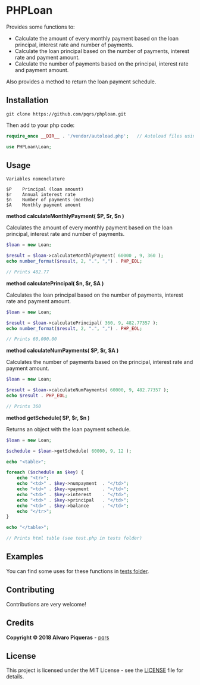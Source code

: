# PHPLoan

Provides some functions to:

* Calculate the amount of every monthly payment based on the loan principal, interest rate and number of payments.
* Calculate the loan principal based on the number of payments, interest rate and payment amount.
* Calculate the number of payments based on the principal, interest rate and payment amount.

Also provides a method to return the loan payment schedule.

## Installation

```
git clone https://github.com/pqrs/phploan.git
```

Then add to your php code:

``` php
require_once __DIR__ . '/vendor/autoload.php';   // Autoload files using Composer autoload

use PHPLoan\Loan;
```

## Usage

```
Variables nomenclature

$P    Principal (loan amount)
$r    Annual interest rate
$n    Number of payments (months)
$A    Monthly payment amount
```

**method calculateMonthlyPayment( $P, $r, $n )**

Calculates the amount of every monthly payment based on the loan principal, interest rate and number of payments.

``` php
$loan = new Loan;

$result = $loan->calculateMonthlyPayment( 60000 , 9, 360 );
echo number_format($result, 2, ".", ",") . PHP_EOL;

// Prints 482.77
```

**method calculatePrincipal( $n, $r, $A )**

Calculates the loan principal based on the number of payments, interest rate and payment amount.

``` php
$loan = new Loan;

$result = $loan->calculatePrincipal( 360, 9, 482.77357 );
echo number_format($result, 2, ".", ",") . PHP_EOL;

// Prints 60,000.00

```



**method calculateNumPayments( $P, $r, $A )**

Calculates the number of payments based on the principal, interest rate and payment amount.

``` php
$loan = new Loan;

$result = $loan->calculateNumPayments( 60000, 9, 482.77357 );
echo $result . PHP_EOL;

// Prints 360
```

**method getSchedule( $P, $r, $n )**

Returns an object with the loan payment schedule.

``` php
$loan = new Loan;

$schedule = $loan->getSchedule( 60000, 9, 12 );

echo "<table>";

foreach ($schedule as $key) {
    echo "<tr>";
    echo "<td>" . $key->numpayment  . "</td>";
    echo "<td>" . $key->payment     . "</td>";
    echo "<td>" . $key->interest    . "</td>";
    echo "<td>" . $key->principal   . "</td>";
    echo "<td>" . $key->balance     . "</td>";
    echo "</tr>";
}

echo "</table>";

// Prints html table (see test.php in tests folder)
```

## Examples

You can find some uses for these functions in [tests folder](tests).

## Contributing

Contributions are very welcome!

## Credits

**Copyright © 2018 Alvaro Piqueras** - [pqrs](https://github.com/pqrs)

## License

This project is licensed under the MIT License - see the [LICENSE](LICENSE) file for details.

